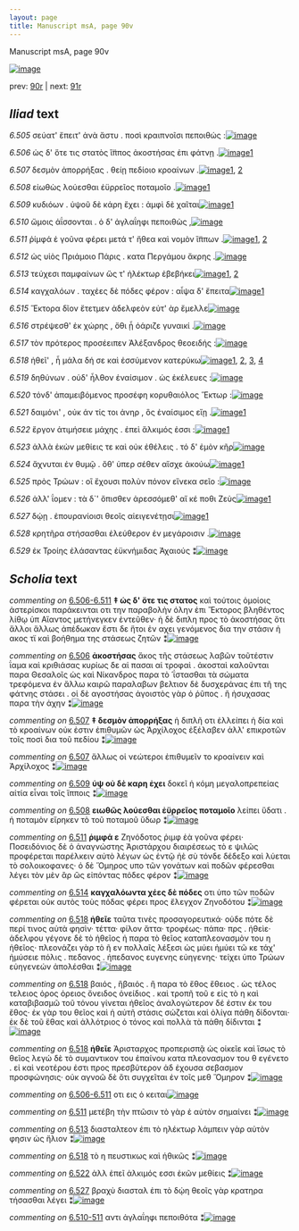 ```yaml
---
layout: page
title: Manuscript msA, page 90v
---
```


Manuscript msA, page 90v

[![image](http://www.homermultitext.org/iipsrv?OBJ=IIP,1.0&FIF=/project/homer/pyramidal/deepzoom/hmt/vaimg/2017a/VA090VN_0593.tif&WID=100&CVT=JPEG)](http://www.homermultitext.org/ict2/?urn=urn:cite2:hmt:vaimg.2017a:VA090VN_0593)

prev:  [90r](../90r) | next:  [91r](../91r)

## *Iliad* text

*6.505* <a id="6.505"/> σεύατ' ἔπειτ' ἀνὰ ἄστυ . ποσὶ κραιπνοῖσι πεποιθώς :[![image](http://www.homermultitext.org/iipsrv?OBJ=IIP,1.0&FIF=/project/homer/pyramidal/deepzoom/hmt/vaimg/2017a/VA090VN_0593.tif&RGN=0.45,0.2322,0.431,0.0263&WID=1000&CVT=JPEG)](http://www.homermultitext.org/ict2/?urn=urn:cite2:hmt:vaimg.2017a:VA090VN_0593@0.45,0.2322,0.431,0.0263)

*6.506* <a id="6.506"/> ὡς δ' ὅτε τις στατὸς ἵ̈ππος ἀκοστήσας ἐπι φάτνῃ .[![image](http://www.homermultitext.org/iipsrv?OBJ=IIP,1.0&FIF=/project/homer/pyramidal/deepzoom/hmt/vaimg/2017a/VA090VN_0593.tif&RGN=0.446,0.2494,0.43,0.0301&WID=1000&CVT=JPEG)](http://www.homermultitext.org/ict2/?urn=urn:cite2:hmt:vaimg.2017a:VA090VN_0593@0.446,0.2494,0.43,0.0301)[1](#msA_6.150)

*6.507* <a id="6.507"/> δεσμὸν ἀπορρήξας . θείῃ πεδίοιο κροαίνων .[![image](http://www.homermultitext.org/iipsrv?OBJ=IIP,1.0&FIF=/project/homer/pyramidal/deepzoom/hmt/vaimg/2017a/VA090VN_0593.tif&RGN=0.444,0.2705,0.428,0.0285&WID=1000&CVT=JPEG)](http://www.homermultitext.org/ict2/?urn=urn:cite2:hmt:vaimg.2017a:VA090VN_0593@0.444,0.2705,0.428,0.0285)[1](#msA_6.152), [2](#msA_6.151)

*6.508* <a id="6.508"/> εἰωθὼς λούεσθαι ἐϋρρεῖος ποταμοῖο .[![image](http://www.homermultitext.org/iipsrv?OBJ=IIP,1.0&FIF=/project/homer/pyramidal/deepzoom/hmt/vaimg/2017a/VA090VN_0593.tif&RGN=0.451,0.2863,0.37,0.0316&WID=1000&CVT=JPEG)](http://www.homermultitext.org/ict2/?urn=urn:cite2:hmt:vaimg.2017a:VA090VN_0593@0.451,0.2863,0.37,0.0316)[1](#msA_6.154)

*6.509* <a id="6.509"/> κυδιόων . ὑψοῦ δὲ κάρη ἔχει : ἀμφὶ δὲ χαῖται[![image](http://www.homermultitext.org/iipsrv?OBJ=IIP,1.0&FIF=/project/homer/pyramidal/deepzoom/hmt/vaimg/2017a/VA090VN_0593.tif&RGN=0.458,0.3065,0.396,0.0316&WID=1000&CVT=JPEG)](http://www.homermultitext.org/ict2/?urn=urn:cite2:hmt:vaimg.2017a:VA090VN_0593@0.458,0.3065,0.396,0.0316)[1](#msA_6.153)

*6.510* <a id="6.510"/> ὤμοις ἀΐσσονται . ὁ δ' ἀγλαΐηφι πεποιθὼς ,[![image](http://www.homermultitext.org/iipsrv?OBJ=IIP,1.0&FIF=/project/homer/pyramidal/deepzoom/hmt/vaimg/2017a/VA090VN_0593.tif&RGN=0.457,0.3268,0.396,0.0316&WID=1000&CVT=JPEG)](http://www.homermultitext.org/ict2/?urn=urn:cite2:hmt:vaimg.2017a:VA090VN_0593@0.457,0.3268,0.396,0.0316)

*6.511* <a id="6.511"/> ῥίμφά ἑ γοῦνα φέρει μετά τ' ἤθεα καὶ νομὸν ἵ̈ππων .[![image](http://www.homermultitext.org/iipsrv?OBJ=IIP,1.0&FIF=/project/homer/pyramidal/deepzoom/hmt/vaimg/2017a/VA090VN_0593.tif&RGN=0.458,0.3426,0.427,0.0301&WID=1000&CVT=JPEG)](http://www.homermultitext.org/ict2/?urn=urn:cite2:hmt:vaimg.2017a:VA090VN_0593@0.458,0.3426,0.427,0.0301)[1](#msAim_6.278), [2](#msA_6.155)

*6.512* <a id="6.512"/> ὡς υἱὸς Πριάμοιο Πάρις . κατα Περγάμου ἄκρης .[![image](http://www.homermultitext.org/iipsrv?OBJ=IIP,1.0&FIF=/project/homer/pyramidal/deepzoom/hmt/vaimg/2017a/VA090VN_0593.tif&RGN=0.452,0.3636,0.427,0.0301&WID=1000&CVT=JPEG)](http://www.homermultitext.org/ict2/?urn=urn:cite2:hmt:vaimg.2017a:VA090VN_0593@0.452,0.3636,0.427,0.0301)

*6.513* <a id="6.513"/> τεύχεσι παμφαίνων ὥς τ' ἠλέκτωρ ἐβεβήκει[![image](http://www.homermultitext.org/iipsrv?OBJ=IIP,1.0&FIF=/project/homer/pyramidal/deepzoom/hmt/vaimg/2017a/VA090VN_0593.tif&RGN=0.45,0.3832,0.423,0.0308&WID=1000&CVT=JPEG)](http://www.homermultitext.org/ict2/?urn=urn:cite2:hmt:vaimg.2017a:VA090VN_0593@0.45,0.3832,0.423,0.0308)[1](#msAim_6.279), [2](#msA_6.156)

*6.514* <a id="6.514"/> καγχαλόων . ταχέες δὲ πόδες φέρον : αἶψα δ' ἔπειτα[![image](http://www.homermultitext.org/iipsrv?OBJ=IIP,1.0&FIF=/project/homer/pyramidal/deepzoom/hmt/vaimg/2017a/VA090VN_0593.tif&RGN=0.453,0.3997,0.436,0.0353&WID=1000&CVT=JPEG)](http://www.homermultitext.org/ict2/?urn=urn:cite2:hmt:vaimg.2017a:VA090VN_0593@0.453,0.3997,0.436,0.0353)[1](#msA_6.157)

*6.515* <a id="6.515"/> Ἕκτορα δῖον ἔτετμεν ἀδελφεὸν εὐτ' ὰρ ἔμελλε[![image](http://www.homermultitext.org/iipsrv?OBJ=IIP,1.0&FIF=/project/homer/pyramidal/deepzoom/hmt/vaimg/2017a/VA090VN_0593.tif&RGN=0.454,0.4177,0.405,0.0353&WID=1000&CVT=JPEG)](http://www.homermultitext.org/ict2/?urn=urn:cite2:hmt:vaimg.2017a:VA090VN_0593@0.454,0.4177,0.405,0.0353)

*6.516* <a id="6.516"/> στρέψεσθ' ἐκ χώρης , ὅθι ᾗ ὀάριζε γυναικί .[![image](http://www.homermultitext.org/iipsrv?OBJ=IIP,1.0&FIF=/project/homer/pyramidal/deepzoom/hmt/vaimg/2017a/VA090VN_0593.tif&RGN=0.454,0.4365,0.405,0.0353&WID=1000&CVT=JPEG)](http://www.homermultitext.org/ict2/?urn=urn:cite2:hmt:vaimg.2017a:VA090VN_0593@0.454,0.4365,0.405,0.0353)

*6.517* <a id="6.517"/> τὸν πρότερος προσέειπεν Ἀλέξανδρος θεοειδής :[![image](http://www.homermultitext.org/iipsrv?OBJ=IIP,1.0&FIF=/project/homer/pyramidal/deepzoom/hmt/vaimg/2017a/VA090VN_0593.tif&RGN=0.452,0.456,0.421,0.0346&WID=1000&CVT=JPEG)](http://www.homermultitext.org/ict2/?urn=urn:cite2:hmt:vaimg.2017a:VA090VN_0593@0.452,0.456,0.421,0.0346)

*6.518* <a id="6.518"/> ἠθεῖ' , ἦ μάλα δή σε καὶ ἐσσύμενον κατερύκω[![image](http://www.homermultitext.org/iipsrv?OBJ=IIP,1.0&FIF=/project/homer/pyramidal/deepzoom/hmt/vaimg/2017a/VA090VN_0593.tif&RGN=0.449,0.4763,0.415,0.0301&WID=1000&CVT=JPEG)](http://www.homermultitext.org/ict2/?urn=urn:cite2:hmt:vaimg.2017a:VA090VN_0593@0.449,0.4763,0.415,0.0301)[1](#msA_6.158), [2](#msA_6.160), [3](#msA_6.159), [4](#msAim_6.280)

*6.519* <a id="6.519"/> δηθύνων . οὐδ' ἦλθον ἐναίσιμον . ὡς ἐκέλευες :[![image](http://www.homermultitext.org/iipsrv?OBJ=IIP,1.0&FIF=/project/homer/pyramidal/deepzoom/hmt/vaimg/2017a/VA090VN_0593.tif&RGN=0.451,0.4951,0.434,0.0301&WID=1000&CVT=JPEG)](http://www.homermultitext.org/ict2/?urn=urn:cite2:hmt:vaimg.2017a:VA090VN_0593@0.451,0.4951,0.434,0.0301)

*6.520* <a id="6.520"/> τόνδ' ἀπαμειβόμενος προσέφη κορυθαιόλος Ἕκτωρ :[![image](http://www.homermultitext.org/iipsrv?OBJ=IIP,1.0&FIF=/project/homer/pyramidal/deepzoom/hmt/vaimg/2017a/VA090VN_0593.tif&RGN=0.451,0.5139,0.451,0.0323&WID=1000&CVT=JPEG)](http://www.homermultitext.org/ict2/?urn=urn:cite2:hmt:vaimg.2017a:VA090VN_0593@0.451,0.5139,0.451,0.0323)

*6.521* <a id="6.521"/> δαιμόνι' , οὐκ άν τίς τοι ἀνηρ , ὃς ἐναίσιμος εἴῃ .[![image](http://www.homermultitext.org/iipsrv?OBJ=IIP,1.0&FIF=/project/homer/pyramidal/deepzoom/hmt/vaimg/2017a/VA090VN_0593.tif&RGN=0.446,0.5342,0.422,0.0308&WID=1000&CVT=JPEG)](http://www.homermultitext.org/ict2/?urn=urn:cite2:hmt:vaimg.2017a:VA090VN_0593@0.446,0.5342,0.422,0.0308)[1](#msAil_6.A27)

*6.522* <a id="6.522"/> ἔργον ἀτιμήσειε μάχης . ἐπεὶ ἄλκιμός ἐσσι :[![image](http://www.homermultitext.org/iipsrv?OBJ=IIP,1.0&FIF=/project/homer/pyramidal/deepzoom/hmt/vaimg/2017a/VA090VN_0593.tif&RGN=0.453,0.5515,0.408,0.0346&WID=1000&CVT=JPEG)](http://www.homermultitext.org/ict2/?urn=urn:cite2:hmt:vaimg.2017a:VA090VN_0593@0.453,0.5515,0.408,0.0346)[1](#msAim_6.281)

*6.523* <a id="6.523"/> ἀλλὰ ἑκὼν μεθίεις τε καὶ οὐκ ἐθέλεις . τό δ' ἐμὸν κῆρ[![image](http://www.homermultitext.org/iipsrv?OBJ=IIP,1.0&FIF=/project/homer/pyramidal/deepzoom/hmt/vaimg/2017a/VA090VN_0593.tif&RGN=0.456,0.5718,0.444,0.0323&WID=1000&CVT=JPEG)](http://www.homermultitext.org/ict2/?urn=urn:cite2:hmt:vaimg.2017a:VA090VN_0593@0.456,0.5718,0.444,0.0323)

*6.524* <a id="6.524"/> ἄχνυται ἐν θυμῷ . ὅθ' ὑπερ σέθεν αἴσχε ἀκούω[![image](http://www.homermultitext.org/iipsrv?OBJ=IIP,1.0&FIF=/project/homer/pyramidal/deepzoom/hmt/vaimg/2017a/VA090VN_0593.tif&RGN=0.457,0.592,0.434,0.0293&WID=1000&CVT=JPEG)](http://www.homermultitext.org/ict2/?urn=urn:cite2:hmt:vaimg.2017a:VA090VN_0593@0.457,0.592,0.434,0.0293)[1](#msAil_6.A28)

*6.525* <a id="6.525"/> πρὸς Τρώων : οἳ ἔχουσι πολὺν πόνον εἵνεκα σεῖο :[![image](http://www.homermultitext.org/iipsrv?OBJ=IIP,1.0&FIF=/project/homer/pyramidal/deepzoom/hmt/vaimg/2017a/VA090VN_0593.tif&RGN=0.455,0.6123,0.422,0.027&WID=1000&CVT=JPEG)](http://www.homermultitext.org/ict2/?urn=urn:cite2:hmt:vaimg.2017a:VA090VN_0593@0.455,0.6123,0.422,0.027)

*6.526* <a id="6.526"/> ἀλλ' ΐομεν : τὰ δ`' ὄπισθεν ἀρεσσόμεθ' αἴ κέ ποθι Ζεὺς[![image](http://www.homermultitext.org/iipsrv?OBJ=IIP,1.0&FIF=/project/homer/pyramidal/deepzoom/hmt/vaimg/2017a/VA090VN_0593.tif&RGN=0.457,0.6251,0.447,0.0368&WID=1000&CVT=JPEG)](http://www.homermultitext.org/ict2/?urn=urn:cite2:hmt:vaimg.2017a:VA090VN_0593@0.457,0.6251,0.447,0.0368)[1](#msAil_6.A29)

*6.527* <a id="6.527"/> δῴῃ . ἐπουρανίοισι θεοῖς αἰειγενέτῃσι[![image](http://www.homermultitext.org/iipsrv?OBJ=IIP,1.0&FIF=/project/homer/pyramidal/deepzoom/hmt/vaimg/2017a/VA090VN_0593.tif&RGN=0.457,0.6499,0.373,0.0293&WID=1000&CVT=JPEG)](http://www.homermultitext.org/ict2/?urn=urn:cite2:hmt:vaimg.2017a:VA090VN_0593@0.457,0.6499,0.373,0.0293)[1](#msAim_6.282)

*6.528* <a id="6.528"/> κρητῆρα στήσασθαι ἐλεύθερον ἐν μεγάροισιν .[![image](http://www.homermultitext.org/iipsrv?OBJ=IIP,1.0&FIF=/project/homer/pyramidal/deepzoom/hmt/vaimg/2017a/VA090VN_0593.tif&RGN=0.467,0.6694,0.412,0.0285&WID=1000&CVT=JPEG)](http://www.homermultitext.org/ict2/?urn=urn:cite2:hmt:vaimg.2017a:VA090VN_0593@0.467,0.6694,0.412,0.0285)

*6.529* <a id="6.529"/> ἐκ Τροίης ἐλάσαντας ἐϋκνήμιδας Ἀχαιούς ⁑[![image](http://www.homermultitext.org/iipsrv?OBJ=IIP,1.0&FIF=/project/homer/pyramidal/deepzoom/hmt/vaimg/2017a/VA090VN_0593.tif&RGN=0.465,0.689,0.436,0.0308&WID=1000&CVT=JPEG)](http://www.homermultitext.org/ict2/?urn=urn:cite2:hmt:vaimg.2017a:VA090VN_0593@0.465,0.689,0.436,0.0308)

## *Scholia* text

*commenting on* [6.506-6.511](#6.506-6.511)  <a id="msA_6.149"/> **‡ ὡς δ' ὅτε τις στατος** καὶ τούτοις ὁμοίοις ἀστερίσκοι παράκεινται οτι την παραβολὴν όλην ἐπι Ἔκτορος βληθέντος λίθῳ ὑπ Αἵαντος μετήνεγκεν ἐντεῦθεν· ἡ δὲ διπλη προς τὸ ἀκοστήσας ὅτι ἄλλοι ἄλλως ἀπέδωκαν ἔστι δε ἥτοι ἐν αχει γενόμενος δια την στάσιν ἠ ακος τϊ καὶ βοήθημα της στάσεως ζητῶν ⁑[![image](http://www.homermultitext.org/iipsrv?OBJ=IIP,1.0&FIF=/project/homer/pyramidal/deepzoom/hmt/vaimg/2017a/VA090VN_0593.tif&RGN=0.17759764,0.12130014,0.68644068,0.05477178&WID=1000&CVT=JPEG)](http://www.homermultitext.org/ict2/?urn=urn:cite2:hmt:vaimg.2017a:VA090VN_0593@0.17759764,0.12130014,0.68644068,0.05477178)

*commenting on* [6.506](#6.506)  <a id="msA_6.150"/> **ἀκοστήσας** ἄκος τῆς στάσεως λαβῶν τοῦτέστιν ΐαμα καὶ κριθιάσας κυρίως δε αἱ πασαι αἱ τροφαὶ . ἀκοσταὶ καλοῦνται παρα Θεσαλοῖς ὡς καὶ Νίκανδρος παρα τὸ ῾ΐστασθαι τὰ σώματα τρεφόμενα ἐν ἄλλω καιρῶ παραλαβων βελτιον δὲ δυσχεράνας ἐπι τῆ της φάτνης στάσει . οἱ δὲ αγοστήσας ἀγοιστὸς γὰρ ὁ ῥῦπος . ἢ ἡσυχασας παρα τὴν ἀχην ⁑[![image](http://www.homermultitext.org/iipsrv?OBJ=IIP,1.0&FIF=/project/homer/pyramidal/deepzoom/hmt/vaimg/2017a/VA090VN_0593.tif&RGN=0.18036109,0.15159059,0.68588799,0.05394191&WID=1000&CVT=JPEG)](http://www.homermultitext.org/ict2/?urn=urn:cite2:hmt:vaimg.2017a:VA090VN_0593@0.18036109,0.15159059,0.68588799,0.05394191)

*commenting on* [6.507](#6.507)  <a id="msA_6.151"/> **‡ δεσμὸν ἀπορρήξας** ἡ διπλῆ οτι ἐλλείπει ἡ δία καὶ τὸ κροαίνων οὐκ ἐστιν ἐπιθυμῶν ὡς Ἀρχίλοχος ἐξέλαβεν ἀλλ' επικροτῶν τοῖς ποσὶ δια τοῦ πεδίου ⁑[![image](http://www.homermultitext.org/iipsrv?OBJ=IIP,1.0&FIF=/project/homer/pyramidal/deepzoom/hmt/vaimg/2017a/VA090VN_0593.tif&RGN=0.17980840,0.19349931,0.69141489,0.03568465&WID=1000&CVT=JPEG)](http://www.homermultitext.org/ict2/?urn=urn:cite2:hmt:vaimg.2017a:VA090VN_0593@0.17980840,0.19349931,0.69141489,0.03568465)

*commenting on* [6.507](#6.507)  <a id="msA_6.152.comment"/> ἄλλως οἱ νεώτεροι ἐπιθυμεῖν το κροαίνειν καὶ Ἀρχίλοχος ⁑[![image](http://www.homermultitext.org/iipsrv?OBJ=IIP,1.0&FIF=/project/homer/pyramidal/deepzoom/hmt/vaimg/2017a/VA090VN_0593.tif&RGN=0.32240236,0.21092669,0.34985262,0.01535270&WID=1000&CVT=JPEG)](http://www.homermultitext.org/ict2/?urn=urn:cite2:hmt:vaimg.2017a:VA090VN_0593@0.32240236,0.21092669,0.34985262,0.01535270)

*commenting on* [6.509](#6.509)  <a id="msA_6.153"/> **ὑψ οὐ δὲ καρη ἐχει** δοκεῖ ἡ κόμη μεγαλοπρεπείας αἰτία εἶναι τοῖς ἵπποις ⁑[![image](http://www.homermultitext.org/iipsrv?OBJ=IIP,1.0&FIF=/project/homer/pyramidal/deepzoom/hmt/vaimg/2017a/VA090VN_0593.tif&RGN=0.18128224,0.22780083,0.20596905,0.02600277&WID=1000&CVT=JPEG)](http://www.homermultitext.org/ict2/?urn=urn:cite2:hmt:vaimg.2017a:VA090VN_0593@0.18128224,0.22780083,0.20596905,0.02600277)

*commenting on* [6.508](#6.508)  <a id="msA_6.154"/> **ειωθῶς λούεσθαι ἐϋρρεῖος ποταμοῖο** λείπει ὕδατι . ἡ ποταμὸν εἴρηκεν τὸ τοῦ ποταμοῦ ὕδωρ ⁑[![image](http://www.homermultitext.org/iipsrv?OBJ=IIP,1.0&FIF=/project/homer/pyramidal/deepzoom/hmt/vaimg/2017a/VA090VN_0593.tif&RGN=0.18349300,0.24771784,0.20338983,0.03706777&WID=1000&CVT=JPEG)](http://www.homermultitext.org/ict2/?urn=urn:cite2:hmt:vaimg.2017a:VA090VN_0593@0.18349300,0.24771784,0.20338983,0.03706777)

*commenting on* [6.511](#6.511)  <a id="msA_6.155"/> **ῥιμφά ε** Ζηνόδοτος ῥιμφ ἑὰ γοῦνα φέρει· Ποσειδόνιος δὲ ὁ ἀναγνώστης Ἀριστάρχου διαιρέσεως τὸ ε ψιλῶς προφέρεται παρέλκειν αὐτὸ λέγων ὡς ἐντῷ ἠὲ σὺ τόνδε δέδεξο καὶ λύεται τὸ σολοικοφανες· ὁ δὲ Ὅμηρος υπο τῶν γονάτων καὶ ποδῶν φέρεσθαι λέγει τὸν μὲν ἂρ ὣς εἰπόντας πόδες φέρον ⁑[![image](http://www.homermultitext.org/iipsrv?OBJ=IIP,1.0&FIF=/project/homer/pyramidal/deepzoom/hmt/vaimg/2017a/VA090VN_0593.tif&RGN=0.18533530,0.27925311,0.22218128,0.09875519&WID=1000&CVT=JPEG)](http://www.homermultitext.org/ict2/?urn=urn:cite2:hmt:vaimg.2017a:VA090VN_0593@0.18533530,0.27925311,0.22218128,0.09875519)

*commenting on* [6.514](#6.514)  <a id="msA_6.157"/> **καγχαλόωντα χέες δὲ πόδες** οτι ὑπο τῶν ποδῶν φέρεται οὐκ αυτὸς τοὺς πόδας φέρει προς ἔλεγχον Ζηνοδότου ⁑[![image](http://www.homermultitext.org/iipsrv?OBJ=IIP,1.0&FIF=/project/homer/pyramidal/deepzoom/hmt/vaimg/2017a/VA090VN_0593.tif&RGN=0.19086220,0.39377593,0.20596905,0.05200553&WID=1000&CVT=JPEG)](http://www.homermultitext.org/ict2/?urn=urn:cite2:hmt:vaimg.2017a:VA090VN_0593@0.19086220,0.39377593,0.20596905,0.05200553)

*commenting on* [6.518](#6.518)  <a id="msA_6.158"/> **ἠθεῖε** ταῦτα τινὲς προσαγορευτικά· οὐδε πότε δὲ περί τινος αὐτὰ φησὶν· τέττα· φίλον ἄττα· τροφέως· πάπα· πρς . ἠθεὶε· ἀδελφου γέγονε δὲ τὸ ἠθεῖος ἠ παρα τὸ θεῖος καταπλεονασμὸν του η ἡθεῖος· πλεονάζει γὰρ τὸ ῆ εν πολλαῖς λέξεσι ὡς μύει ἠμύει τῶ κε τάχ' ἠμύσειε πόλις . πεδανος . ἡπεδανος ευγενης εὐηγενης· τείχει ὑπο Τρώων εὐηγενεών ἀπολέσθαι ⁑[![image](http://www.homermultitext.org/iipsrv?OBJ=IIP,1.0&FIF=/project/homer/pyramidal/deepzoom/hmt/vaimg/2017a/VA090VN_0593.tif&RGN=0.19354839,0.43776985,0.21505376,0.13628684&WID=1000&CVT=JPEG)](http://www.homermultitext.org/ict2/?urn=urn:cite2:hmt:vaimg.2017a:VA090VN_0593@0.19354839,0.43776985,0.21505376,0.13628684)

*commenting on* [6.518](#6.518)  <a id="msA_6.159.comment"/> βαιός , ἣβαιός . ἢ παρα τὸ ἔθος ἔθειος . ὡς τέλος τελειος ὁρος ὁρειος ὄνειδος ὁνείδιος . καὶ τροπῆ τοῦ ε εἰς τὸ η καὶ καταβιβασμῶ τοῦ τόνου γίνεται ἠθεῖος ἀναλογώτερον δέ ἐστιν ἐκ του ἔθος· ἐκ γὰρ του θεῖος καὶ ἡ αὐτῆ στάσις σώζεται καὶ ὁλίγα πάθη δίδονται· ἐκ δὲ τοῦ ἕθας καὶ ἀλλότριος ὁ τόνος καὶ πολλὰ τὰ πάθη δίδινται ⁑[![image](http://www.homermultitext.org/iipsrv?OBJ=IIP,1.0&FIF=/project/homer/pyramidal/deepzoom/hmt/vaimg/2017a/VA090VN_0593.tif&RGN=0.20965365,0.55809129,0.20596905,0.12946058&WID=1000&CVT=JPEG)](http://www.homermultitext.org/ict2/?urn=urn:cite2:hmt:vaimg.2017a:VA090VN_0593@0.20965365,0.55809129,0.20596905,0.12946058)

*commenting on* [6.518](#6.518)  <a id="msA_6.160"/> **ἠθεῖε** Ἀρισταρχος προπερισπᾷ ὡς οἱκεῖε καὶ ἵσως τὸ θεῖος λεγώ δὲ τὸ συμαντικον του ἐπαίνου κατα πλεονασμον του θ εγένετο . εἰ καὶ νεοτέρου ἐστι προς πρεσβύτερον ἀδ ἐχουσα σεβασμον προσφώνησις· οὐκ αγνοῶ δὲ ὅτι συγχεῖται ἐν τοῖς μεθ Ὅμηρον ⁑[![image](http://www.homermultitext.org/iipsrv?OBJ=IIP,1.0&FIF=/project/homer/pyramidal/deepzoom/hmt/vaimg/2017a/VA090VN_0593.tif&RGN=0.20707443,0.68118949,0.20965365,0.07358230&WID=1000&CVT=JPEG)](http://www.homermultitext.org/ict2/?urn=urn:cite2:hmt:vaimg.2017a:VA090VN_0593@0.20707443,0.68118949,0.20965365,0.07358230)

*commenting on* [6.506-6.511](#6.506-6.511)  <a id="msAext_6.300.comment"/> οτι εις ὁ κειται[![image](http://www.homermultitext.org/iipsrv?OBJ=IIP,1.0&FIF=/project/homer/pyramidal/deepzoom/hmt/vaimg/2017a/VA090VN_0593.tif&RGN=0.08,0.2568,0.034,0.0511&WID=1000&CVT=JPEG)](http://www.homermultitext.org/ict2/?urn=urn:cite2:hmt:vaimg.2017a:VA090VN_0593@0.08,0.2568,0.034,0.0511)

*commenting on* [6.511](#6.511)  <a id="msAim_6.278.comment"/> μετέβη τὴν πτῶσιν τὸ γὰρ ἑ αὐτὸν σημαίνει ⁑[![image](http://www.homermultitext.org/iipsrv?OBJ=IIP,1.0&FIF=/project/homer/pyramidal/deepzoom/hmt/vaimg/2017a/VA090VN_0593.tif&RGN=0.40456890,0.35560166,0.05305822,0.03319502&WID=1000&CVT=JPEG)](http://www.homermultitext.org/ict2/?urn=urn:cite2:hmt:vaimg.2017a:VA090VN_0593@0.40456890,0.35560166,0.05305822,0.03319502)

*commenting on* [6.513](#6.513)  <a id="msAim_6.279.comment"/> διασταλτεον ἐπι τὸ ηλέκτωρ λάμπειν γὰρ αὐτὸν φησιν ὡς ἥλιον ⁑[![image](http://www.homermultitext.org/iipsrv?OBJ=IIP,1.0&FIF=/project/homer/pyramidal/deepzoom/hmt/vaimg/2017a/VA090VN_0593.tif&RGN=0.39959469,0.39806362,0.06208548,0.03554633&WID=1000&CVT=JPEG)](http://www.homermultitext.org/ict2/?urn=urn:cite2:hmt:vaimg.2017a:VA090VN_0593@0.39959469,0.39806362,0.06208548,0.03554633)

*commenting on* [6.518](#6.518)  <a id="msAim_6.280.comment"/> τὸ η πευστικως καὶ ἡθικῶς ⁑[![image](http://www.homermultitext.org/iipsrv?OBJ=IIP,1.0&FIF=/project/homer/pyramidal/deepzoom/hmt/vaimg/2017a/VA090VN_0593.tif&RGN=0.40899042,0.49308437,0.04955785,0.01894882&WID=1000&CVT=JPEG)](http://www.homermultitext.org/ict2/?urn=urn:cite2:hmt:vaimg.2017a:VA090VN_0593@0.40899042,0.49308437,0.04955785,0.01894882)

*commenting on* [6.522](#6.522)  <a id="msAim_6.281.comment"/> ἀλλ ἐπεῖ ἀλκιμός εσσι ἑκῶν μεθίεις ⁑[![image](http://www.homermultitext.org/iipsrv?OBJ=IIP,1.0&FIF=/project/homer/pyramidal/deepzoom/hmt/vaimg/2017a/VA090VN_0593.tif&RGN=0.41396463,0.56901798,0.04863670,0.02821577&WID=1000&CVT=JPEG)](http://www.homermultitext.org/ict2/?urn=urn:cite2:hmt:vaimg.2017a:VA090VN_0593@0.41396463,0.56901798,0.04863670,0.02821577)

*commenting on* [6.527](#6.527)  <a id="msAim_6.282.comment"/> βραχὺ διασταλ ἐπι τὸ δῴη θεοῖς γὰρ κρατηρα τήσασθαι λέγει ⁑[![image](http://www.homermultitext.org/iipsrv?OBJ=IIP,1.0&FIF=/project/homer/pyramidal/deepzoom/hmt/vaimg/2017a/VA090VN_0593.tif&RGN=0.41267502,0.66154910,0.05913780,0.04218534&WID=1000&CVT=JPEG)](http://www.homermultitext.org/ict2/?urn=urn:cite2:hmt:vaimg.2017a:VA090VN_0593@0.41267502,0.66154910,0.05913780,0.04218534)

*commenting on* [6.510-511](#6.510-511)  <a id="msAint_6.205.comment"/> αντι ἀγλαΐηφι πεποιθότα ⁑[![image](http://www.homermultitext.org/iipsrv?OBJ=IIP,1.0&FIF=/project/homer/pyramidal/deepzoom/hmt/vaimg/2017a/VA090VN_0593.tif&RGN=0.83714075,0.31950207,0.04882093,0.02074689&WID=1000&CVT=JPEG)](http://www.homermultitext.org/ict2/?urn=urn:cite2:hmt:vaimg.2017a:VA090VN_0593@0.83714075,0.31950207,0.04882093,0.02074689)